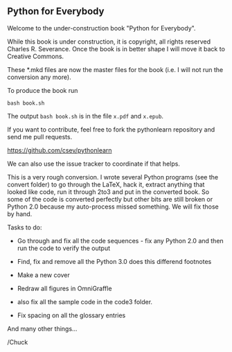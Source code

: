 Python for Everybody
--------------------

Welcome to the under-construction book "Python for Everybody".

While this book is under construction, it is copyright, all rights reserved
Charles R. Severance.  Once the book is in better shape I will move it back
to Creative Commons.

These \*.mkd files are now the master files for the book (i.e. 
I will not run the conversion any more).

To produce the book run

    bash book.sh

The output `bash book.sh` is in the file `x.pdf` and `x.epub`.

If you want to contribute, feel free to fork the pythonlearn
repository and send me pull requests.   

https://github.com/csev/pythonlearn

We can also use the issue tracker to coordinate if that helps.

This is a very rough conversion.  I wrote several Python programs
(see the convert folder) to go through the LaTeX, hack it, extract 
anything that looked like code, run it through 2to3 and put in the 
converted book.  So some of the code is converted perfectly but 
other bits are still broken or Python 2.0 because my auto-process
missed something.   We will fix those by hand.

Tasks to do:

* Go through and fix all the code sequences - fix any Python 2.0 and then 
run the code to verify the output

* Find, fix and remove all the Python 3.0 does this differend footnotes

* Make a new cover

* Redraw all figures in OmniGraffle

* also fix all the sample code in the code3 folder.

* Fix spacing on all the glossary entries

And many other things...

/Chuck

